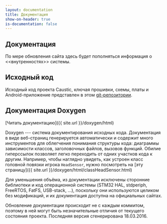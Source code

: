 ```yaml
---
layout: documentation
title: Документация
show-on-header: true
is-documentation: false
---
```


## Документация

По мере обновления сайта здесь будет пополняться информация о <<внутренностях>>
системы. 

## Исходный код

Исходный код проекта Caustic, ключая прошивки, схемы, платы и 
Android-приложение представлен в этом [git-репозитории](https://github.com/DAlexis/caustic-lasertag-system).

## Документация Doxygen

[Читать документацию]({{ site.url }}/doxygen/html)

Doxygen --- система документирования исходных кода. Документация в виде
веб-страниц генерируется автоматически и содержит много инструментов для
облегчения понимания структуры кода: диаграммы зависимости классов, 
заголовочных файлов, вызовов функций. Обилие гиперссылок позволяет легко
переходить от одних участков кода к другим.
Например, чтобы наглядно увидеть, как устроен класс головной повязки игрока
`HeadSensor`, нужно посмотреть на [эту страницу]({{ site.url }}/doxygen/html/classHeadSensor.html)

Для уменьшения объёма, из документации исключены сторонние библиотеки и
код операционной системы (STM32 HAL, stdperiph, FreeRTOS, FatFS, USB-stack, ...),
поскольку они используются целиком без модификаций, и их документация 
доступна на официальных сайтах.

Обновление документации происходит не с каждым коммитом, поэтому в ней могут
быть незначительные отличия от текущего состояния проекта. Последняя версия
сгенерирована 18.03.2016.

